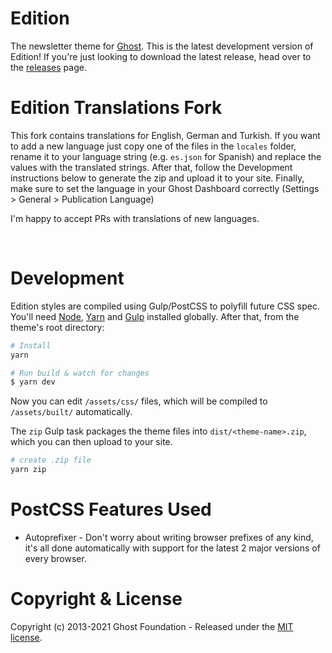 # Edition

The newsletter theme for [Ghost](http://github.com/tryghost/ghost/). This is the latest development version of Edition! If you're just looking to download the latest release, head over to the [releases](https://github.com/TryGhost/Edition/releases) page.

# Edition Translations Fork

This fork contains translations for English, German and Turkish. If you want to add a new language just copy one of the files in the `locales` folder, rename it to your language string (e.g. `es.json` for Spanish) and replace the values with the translated strings. After that, follow the Development instructions below to generate the zip and upload it to your site. Finally, make sure to set the language in your Ghost Dashboard correctly (Settings > General > Publication Language)

I'm happy to accept PRs with translations of new languages.

&nbsp;

# Development

Edition styles are compiled using Gulp/PostCSS to polyfill future CSS spec. You'll need [Node](https://nodejs.org/), [Yarn](https://yarnpkg.com/) and [Gulp](https://gulpjs.com) installed globally. After that, from the theme's root directory:

```bash
# Install
yarn

# Run build & watch for changes
$ yarn dev
```

Now you can edit `/assets/css/` files, which will be compiled to `/assets/built/` automatically.

The `zip` Gulp task packages the theme files into `dist/<theme-name>.zip`, which you can then upload to your site.

```bash
# create .zip file
yarn zip
```

# PostCSS Features Used

- Autoprefixer - Don't worry about writing browser prefixes of any kind, it's all done automatically with support for the latest 2 major versions of every browser.

# Copyright & License

Copyright (c) 2013-2021 Ghost Foundation - Released under the [MIT license](LICENSE).
